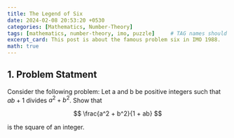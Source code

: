 ```yaml
---
title: The Legend of Six
date: 2024-02-08 20:53:20 +0530
categories: [Mathematics, Number-Theory]
tags: [mathematics, number-theory, imo, puzzle]     # TAG names should always be lowercase
excerpt_card: This post is about the famous problem six in IMO 1988.
math: true
---
```


## 1. Problem Statment

Consider the following problem: Let a and b be positive integers such that $ab + 1$ divides $a^2 + b^2$. Show that 

$$
\frac{a^2 + b^2}{1 + ab} 
$$

is the square of an integer.
